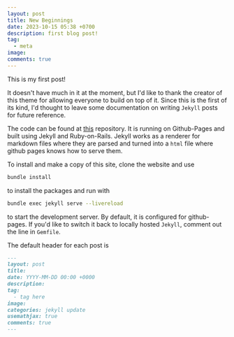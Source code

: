 ```yaml
---
layout: post
title: New Beginnings
date: 2023-10-15 05:38 +0700
description: first blog post!
tag:
  - meta
image:
comments: true
---
```


This is my first post!

It doesn't have much in it at the moment, but I'd like to thank the creator of this theme for allowing everyone to build on top of it. Since this is the first of its kind, I'd thought to leave some documentation on writing `Jekyll` posts for future reference.

The code can be found at [this](https://github.com/davidchiii/davidchiii.github.io) repository. It is running on Github-Pages and built using Jekyll and Ruby-on-Rails. Jekyll works as a renderer for markdown files where they are parsed and turned into a `html` file where github pages knows how to serve them.

To install and make a copy of this site, clone the website and use 
```bash
bundle install
```
to install the packages and run with

```bash
bundle exec jekyll serve --livereload
```

to start the development server.
By default, it is configured for github-pages. If you'd like to switch it back to locally hosted `Jekyll`, comment out the line in `Gemfile`.

The default header for each post is

```markdown
---
layout: post
title: 
date: YYYY-MM-DD 00:00 +0000 
description: 
tag:
  - tag here
image:
categories: jekyll update
usemathjax: true
comments: true
---
```
